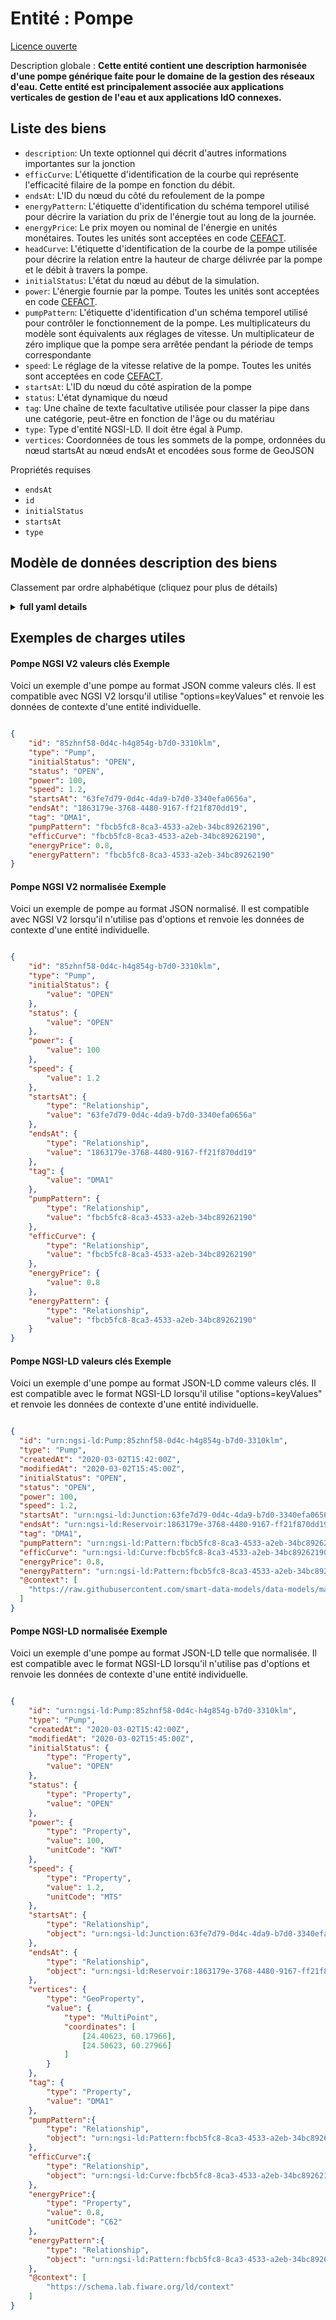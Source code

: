 Entité : Pompe  
==============  
[Licence ouverte](https://github.com/smart-data-models//dataModel.WaterNetworkManagement/blob/master/Pump/LICENSE.md)  
Description globale : **Cette entité contient une description harmonisée d'une pompe générique faite pour le domaine de la gestion des réseaux d'eau. Cette entité est principalement associée aux applications verticales de gestion de l'eau et aux applications IdO connexes.**  

## Liste des biens  

- `description`: Un texte optionnel qui décrit d'autres informations importantes sur la jonction  - `efficCurve`: L'étiquette d'identification de la courbe qui représente l'efficacité filaire de la pompe en fonction du débit.  - `endsAt`: L'ID du nœud du côté du refoulement de la pompe  - `energyPattern`: L'étiquette d'identification du schéma temporel utilisé pour décrire la variation du prix de l'énergie tout au long de la journée.  - `energyPrice`: Le prix moyen ou nominal de l'énergie en unités monétaires. Toutes les unités sont acceptées en code [CEFACT](https://www.unece.org/cefact.html).  - `headCurve`: L'étiquette d'identification de la courbe de la pompe utilisée pour décrire la relation entre la hauteur de charge délivrée par la pompe et le débit à travers la pompe.  - `initialStatus`: L'état du nœud au début de la simulation.  - `power`: L'énergie fournie par la pompe. Toutes les unités sont acceptées en code [CEFACT](https://www.unece.org/cefact.html).  - `pumpPattern`: L'étiquette d'identification d'un schéma temporel utilisé pour contrôler le fonctionnement de la pompe. Les multiplicateurs du modèle sont équivalents aux réglages de vitesse. Un multiplicateur de zéro implique que la pompe sera arrêtée pendant la période de temps correspondante  - `speed`: Le réglage de la vitesse relative de la pompe. Toutes les unités sont acceptées en code [CEFACT](https://www.unece.org/cefact.html).  - `startsAt`: L'ID du nœud du côté aspiration de la pompe  - `status`: L'état dynamique du nœud  - `tag`: Une chaîne de texte facultative utilisée pour classer la pipe dans une catégorie, peut-être en fonction de l'âge ou du matériau  - `type`: Type d'entité NGSI-LD. Il doit être égal à Pump.  - `vertices`: Coordonnées de tous les sommets de la pompe, ordonnées du nœud startsAt au nœud endsAt et encodées sous forme de GeoJSON    
Propriétés requises  
- `endsAt`  - `id`  - `initialStatus`  - `startsAt`  - `type`  ## Modèle de données description des biens  
Classement par ordre alphabétique (cliquez pour plus de détails)  
<details><summary><strong>full yaml details</strong></summary>    
```yaml  
Pump:    
  description: 'This entity contains a harmonised description of a generic pump made for the Water Network Management domain. This entity is primarily associated with the water management vertical and related IoT applications.'    
  properties:    
    description:    
      description: 'An optional text that describes other significant information about the junction'    
      type: Property    
      x-ngsi:    
        model: https://schema.org/Text    
    efficCurve:    
      description: 'The ID label of the curve that represents the pump''s wire-to-water efficiency as a function of flow rate.'    
      format: uri    
      type: Relationship    
    endsAt:    
      description: 'The ID of the node on the discharge side of the pump'    
      format: uri    
      type: Relationship    
    energyPattern:    
      description: 'The ID label of the time pattern used to describe the variation in energy price throughout the day.'    
      format: uri    
      type: Relationship    
    energyPrice:    
      description: 'The average or nominal price of energy in monetary units. All units are accepted in [CEFACT](https://www.unece.org/cefact.html) code.'    
      type: Property    
      x-ngsi:    
        units: 'No unit'    
    headCurve:    
      description: 'The ID label of the pump curve used to describe the relationship between the head delivered by the pump and the flow through the Pump.'    
      format: uri    
      type: Relationship    
    initialStatus:    
      description: 'The node status at the start of the simulation.'    
      enum:    
        - OPEN    
        - CLOSED    
        - CV    
      type: Property    
      x-ngsi:    
        model: https://schema.org/Text    
    power:    
      description: 'The power supplied by the pump. All units are accepted in [CEFACT](https://www.unece.org/cefact.html) code.'    
      type: Property    
      x-ngsi:    
        model: https://schema.org/Number    
        units: KiloWatt    
    pumpPattern:    
      description: 'The ID label of a time pattern used to control the pump''s operation. The multipliers of the pattern are equivalent to speed settings. A multiplier of zero implies that the pump will be shut off during the corresponding time period'    
      format: uri    
      type: Relationship    
    speed:    
      description: 'The relative speed setting of the Pump. All units are accepted in [CEFACT](https://www.unece.org/cefact.html) code.'    
      type: Property    
      x-ngsi:    
        model: https://schema.org/Number    
        units: 'Metre per Second'    
    startsAt:    
      description: 'The ID of the node on the suction side of the pump'    
      format: uri    
      type: Relationship    
    status:    
      description: 'The dynamic state of the node'    
      enum:    
        - OPEN    
        - CLOSED    
        - CV    
      type: Property    
      x-ngsi:    
        model: https://schema.org/Text    
    tag:    
      description: 'An optional text string used to assign the pipe to a category, perhaps one based on age or material'    
      type: Property    
      x-ngsi:    
        model: https://schema.org/Text    
    type:    
      description: 'NGSI-LD Entity Type. It must be equal to Pump.'    
      enum:    
        - Pump    
      type: Property    
    vertices:    
      description: 'Coordinates of all vertices in the pump, ordered from the startsAt node to the endsAt node and encoded as a GeoJSON '    
      oneOf:    
        - $id: https://geojson.org/schema/MultiPoint.json    
          $schema: "http://json-schema.org/draft-07/schema#"    
          properties:    
            bbox:    
              items:    
                type: number    
              minItems: 4    
              type: array    
            coordinates:    
              items:    
                items:    
                  type: number    
                minItems: 2    
                type: array    
              type: array    
            type:    
              enum:    
                - MultiPoint    
              type: string    
          required:    
            - type    
            - coordinates    
          title: 'GeoJSON MultiPoint'    
          type: object    
        - $id: https://geojson.org/schema/Point.json    
          $schema: "http://json-schema.org/draft-07/schema#"    
          properties:    
            bbox:    
              items:    
                type: number    
              minItems: 4    
              type: array    
            coordinates:    
              items:    
                type: number    
              minItems: 2    
              type: array    
            type:    
              enum:    
                - Point    
              type: string    
          required:    
            - type    
            - coordinates    
          title: 'GeoJSON Point'    
          type: object    
      type: Geoproperty    
  required:    
    - id    
    - type    
    - initialStatus    
    - startsAt    
    - endsAt    
  type: object    
```  
</details>    
## Exemples de charges utiles  
#### Pompe NGSI V2 valeurs clés Exemple  
Voici un exemple d'une pompe au format JSON comme valeurs clés. Il est compatible avec NGSI V2 lorsqu'il utilise "options=keyValues" et renvoie les données de contexte d'une entité individuelle.  
```json  
{  
    "id": "85zhnf58-0d4c-h4g854g-b7d0-3310klm",  
    "type": "Pump",  
    "initialStatus": "OPEN",  
    "status": "OPEN",  
    "power": 100,  
    "speed": 1.2,  
    "startsAt": "63fe7d79-0d4c-4da9-b7d0-3340efa0656a",  
    "endsAt": "1863179e-3768-4480-9167-ff21f870dd19",  
    "tag": "DMA1",  
    "pumpPattern": "fbcb5fc8-8ca3-4533-a2eb-34bc89262190",  
    "efficCurve": "fbcb5fc8-8ca3-4533-a2eb-34bc89262190",  
    "energyPrice": 0.8,  
    "energyPattern": "fbcb5fc8-8ca3-4533-a2eb-34bc89262190"  
}  
```  
#### Pompe NGSI V2 normalisée Exemple  
Voici un exemple de pompe au format JSON normalisé. Il est compatible avec NGSI V2 lorsqu'il n'utilise pas d'options et renvoie les données de contexte d'une entité individuelle.  
```json  
{  
    "id": "85zhnf58-0d4c-h4g854g-b7d0-3310klm",  
    "type": "Pump",  
    "initialStatus": {  
        "value": "OPEN"  
    },  
    "status": {  
        "value": "OPEN"  
    },  
    "power": {  
        "value": 100  
    },  
    "speed": {  
        "value": 1.2  
    },  
    "startsAt": {  
        "type": "Relationship",  
        "value": "63fe7d79-0d4c-4da9-b7d0-3340efa0656a"  
    },  
    "endsAt": {  
        "type": "Relationship",  
        "value": "1863179e-3768-4480-9167-ff21f870dd19"  
    },  
    "tag": {  
        "value": "DMA1"  
    },  
    "pumpPattern": {  
        "type": "Relationship",  
        "value": "fbcb5fc8-8ca3-4533-a2eb-34bc89262190"  
    },  
    "efficCurve": {  
        "type": "Relationship",  
        "value": "fbcb5fc8-8ca3-4533-a2eb-34bc89262190"  
    },  
    "energyPrice": {  
        "value": 0.8  
    },  
    "energyPattern": {  
        "type": "Relationship",  
        "value": "fbcb5fc8-8ca3-4533-a2eb-34bc89262190"  
    }  
}  
```  
#### Pompe NGSI-LD valeurs clés Exemple  
Voici un exemple d'une pompe au format JSON-LD comme valeurs clés. Il est compatible avec le format NGSI-LD lorsqu'il utilise "options=keyValues" et renvoie les données de contexte d'une entité individuelle.  
```json  
{  
  "id": "urn:ngsi-ld:Pump:85zhnf58-0d4c-h4g854g-b7d0-3310klm",  
  "type": "Pump",  
  "createdAt": "2020-03-02T15:42:00Z",  
  "modifiedAt": "2020-03-02T15:45:00Z",  
  "initialStatus": "OPEN",  
  "status": "OPEN",  
  "power": 100,  
  "speed": 1.2,  
  "startsAt": "urn:ngsi-ld:Junction:63fe7d79-0d4c-4da9-b7d0-3340efa0656a",  
  "endsAt": "urn:ngsi-ld:Reservoir:1863179e-3768-4480-9167-ff21f870dd19",  
  "tag": "DMA1",  
  "pumpPattern": "urn:ngsi-ld:Pattern:fbcb5fc8-8ca3-4533-a2eb-34bc89262190",  
  "efficCurve": "urn:ngsi-ld:Curve:fbcb5fc8-8ca3-4533-a2eb-34bc89262190",  
  "energyPrice": 0.8,  
  "energyPattern": "urn:ngsi-ld:Pattern:fbcb5fc8-8ca3-4533-a2eb-34bc89262190",  
  "@context": [  
    "https://raw.githubusercontent.com/smart-data-models/data-models/master/context.jsonld"  
  ]  
}  
```  
#### Pompe NGSI-LD normalisée Exemple  
Voici un exemple d'une pompe au format JSON-LD telle que normalisée. Il est compatible avec le format NGSI-LD lorsqu'il n'utilise pas d'options et renvoie les données de contexte d'une entité individuelle.  
```json  
{  
    "id": "urn:ngsi-ld:Pump:85zhnf58-0d4c-h4g854g-b7d0-3310klm",  
    "type": "Pump",  
    "createdAt": "2020-03-02T15:42:00Z",  
    "modifiedAt": "2020-03-02T15:45:00Z",  
    "initialStatus": {  
        "type": "Property",  
        "value": "OPEN"  
    },  
    "status": {  
        "type": "Property",  
        "value": "OPEN"  
    },  
    "power": {  
        "type": "Property",  
        "value": 100,  
        "unitCode": "KWT"  
    },  
    "speed": {  
        "type": "Property",  
        "value": 1.2,  
        "unitCode": "MTS"  
    },  
    "startsAt": {  
        "type": "Relationship",  
        "object": "urn:ngsi-ld:Junction:63fe7d79-0d4c-4da9-b7d0-3340efa0656a"  
    },  
    "endsAt": {  
        "type": "Relationship",  
        "object": "urn:ngsi-ld:Reservoir:1863179e-3768-4480-9167-ff21f870dd19"  
    },  
    "vertices": {  
        "type": "GeoProperty",  
        "value": {  
            "type": "MultiPoint",  
            "coordinates": [  
                [24.40623, 60.17966],  
                [24.50623, 60.27966]  
            ]  
        }  
    },  
    "tag": {  
        "type": "Property",  
        "value": "DMA1"  
    },  
    "pumpPattern":{  
        "type": "Relationship",  
        "object": "urn:ngsi-ld:Pattern:fbcb5fc8-8ca3-4533-a2eb-34bc89262190"  
    },  
    "efficCurve":{  
        "type": "Relationship",  
        "object": "urn:ngsi-ld:Curve:fbcb5fc8-8ca3-4533-a2eb-34bc89262190"  
    },  
    "energyPrice":{  
        "type": "Property",  
        "value": 0.8,  
        "unitCode": "C62"  
    },  
    "energyPattern":{  
        "type": "Relationship",  
        "object": "urn:ngsi-ld:Pattern:fbcb5fc8-8ca3-4533-a2eb-34bc89262190"  
    },  
    "@context": [  
        "https://schema.lab.fiware.org/ld/context"  
    ]  
}  
```  
